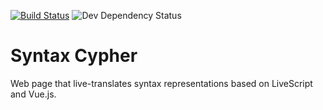 [![Build Status](https://travis-ci.org/rkoeninger/syntax-cypher.svg?branch=master)](https://travis-ci.org/rkoeninger/syntax-cypher)
![Dev Dependency Status](https://img.shields.io/david/rkoeninger/syntax-cypher.svg)

# Syntax Cypher

Web page that live-translates syntax representations based on LiveScript and Vue.js.
